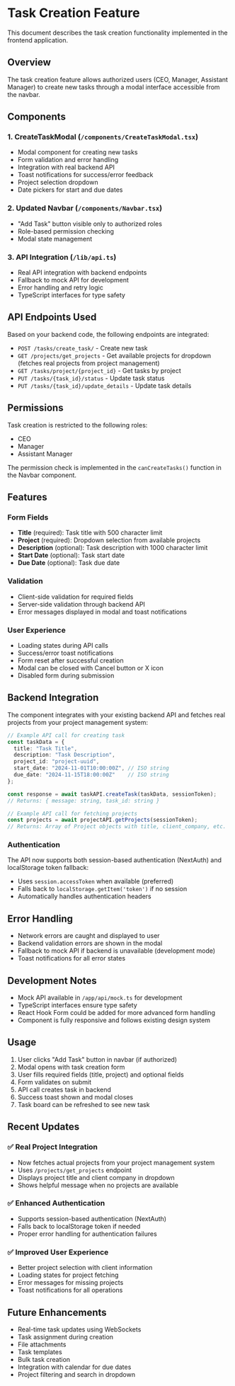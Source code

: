 # Task Creation Feature

This document describes the task creation functionality implemented in the frontend application.

## Overview

The task creation feature allows authorized users (CEO, Manager, Assistant Manager) to create new tasks through a modal interface accessible from the navbar.

## Components

### 1. CreateTaskModal (`/components/CreateTaskModal.tsx`)
- Modal component for creating new tasks
- Form validation and error handling
- Integration with real backend API
- Toast notifications for success/error feedback
- Project selection dropdown
- Date pickers for start and due dates

### 2. Updated Navbar (`/components/Navbar.tsx`)
- "Add Task" button visible only to authorized roles
- Role-based permission checking
- Modal state management

### 3. API Integration (`/lib/api.ts`)
- Real API integration with backend endpoints
- Fallback to mock API for development
- Error handling and retry logic
- TypeScript interfaces for type safety

## API Endpoints Used

Based on your backend code, the following endpoints are integrated:

- `POST /tasks/create_task/` - Create new task
- `GET /projects/get_projects` - Get available projects for dropdown (fetches real projects from project management)
- `GET /tasks/project/{project_id}` - Get tasks by project
- `PUT /tasks/{task_id}/status` - Update task status
- `PUT /tasks/{task_id}/update_details` - Update task details

## Permissions

Task creation is restricted to the following roles:
- CEO
- Manager  
- Assistant Manager

The permission check is implemented in the `canCreateTasks()` function in the Navbar component.

## Features

### Form Fields
- **Title** (required): Task title with 500 character limit
- **Project** (required): Dropdown selection from available projects
- **Description** (optional): Task description with 1000 character limit
- **Start Date** (optional): Task start date
- **Due Date** (optional): Task due date

### Validation
- Client-side validation for required fields
- Server-side validation through backend API
- Error messages displayed in modal and toast notifications

### User Experience
- Loading states during API calls
- Success/error toast notifications
- Form reset after successful creation
- Modal can be closed with Cancel button or X icon
- Disabled form during submission

## Backend Integration

The component integrates with your existing backend API and fetches real projects from your project management system:

```typescript
// Example API call for creating task
const taskData = {
  title: "Task Title",
  description: "Task Description", 
  project_id: "project-uuid",
  start_date: "2024-11-01T10:00:00Z", // ISO string
  due_date: "2024-11-15T18:00:00Z"    // ISO string
};

const response = await taskAPI.createTask(taskData, sessionToken);
// Returns: { message: string, task_id: string }

// Example API call for fetching projects
const projects = await projectAPI.getProjects(sessionToken);
// Returns: Array of Project objects with title, client_company, etc.
```

### Authentication
The API now supports both session-based authentication (NextAuth) and localStorage token fallback:
- Uses `session.accessToken` when available (preferred)
- Falls back to `localStorage.getItem('token')` if no session
- Automatically handles authentication headers

## Error Handling

- Network errors are caught and displayed to user
- Backend validation errors are shown in the modal
- Fallback to mock API if backend is unavailable (development mode)
- Toast notifications for all error states

## Development Notes

- Mock API available in `/app/api/mock.ts` for development
- TypeScript interfaces ensure type safety
- React Hook Form could be added for more advanced form handling
- Component is fully responsive and follows existing design system

## Usage

1. User clicks "Add Task" button in navbar (if authorized)
2. Modal opens with task creation form
3. User fills required fields (title, project) and optional fields
4. Form validates on submit
5. API call creates task in backend
6. Success toast shown and modal closes
7. Task board can be refreshed to see new task

## Recent Updates

### ✅ Real Project Integration
- Now fetches actual projects from your project management system
- Uses `/projects/get_projects` endpoint
- Displays project title and client company in dropdown
- Shows helpful message when no projects are available

### ✅ Enhanced Authentication
- Supports session-based authentication (NextAuth)
- Falls back to localStorage token if needed
- Proper error handling for authentication failures

### ✅ Improved User Experience
- Better project selection with client information
- Loading states for project fetching
- Error messages for missing projects
- Toast notifications for all operations

## Future Enhancements

- Real-time task updates using WebSockets
- Task assignment during creation
- File attachments
- Task templates
- Bulk task creation
- Integration with calendar for due dates
- Project filtering and search in dropdown